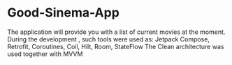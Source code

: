 # Good-Sinema-App
The application will provide you with a list of current movies at the moment.
During the development , such tools were used as: Jetpack Compose, Retrofit, Coroutines, Coil, Hilt, Room, StateFlow
The Clean architecture was used together with MVVM
